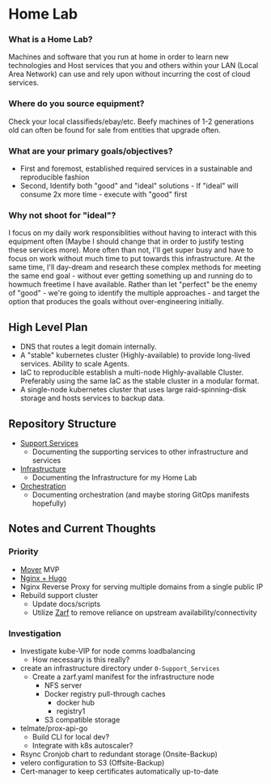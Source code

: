 # Home Lab

### What is a Home Lab?
Machines and software that you run at home in order to learn new technologies and Host services that you and others within your LAN (Local Area Network) can use and rely upon without incurring the cost of cloud services.

### Where do you source equipment?
Check your local classifieds/ebay/etc. Beefy machines of 1-2 generations old can often be found for sale from entities that upgrade often. 

### What are your primary goals/objectives?
- First and foremost, established required services in a sustainable and reproducible fashion
- Second, Identify both "good" and "ideal" solutions - If "ideal" will consume 2x more time - execute with "good" first

### Why not shoot for "ideal"?
I focus on my daily work responsiblities without having to interact with this equipment often (Maybe I should change that in order to justify testing these services more). More often than not, I'll get super busy and have to focus on work without much time to put towards this infrastructure. At the same time, I'll day-dream and research these complex methods for meeting the same end goal -  without ever getting something up and running do to howmuch freetime I have available. Rather than let "perfect" be the enemy of "good" - we're going to identify the multiple approaches - and target the option that produces the goals without over-engineering initially. 

## High Level Plan
- DNS that routes a legit domain internally.
- A "stable" kubernetes cluster (Highly-available) to provide long-lived services. Ability to scale Agents.
- IaC to reproducible establish a multi-node Highly-available Cluster. Preferably using the same IaC as the stable cluster in a modular format.
- A single-node kubernetes cluster that uses large raid-spinning-disk storage and hosts services to backup data.

## Repository Structure
- [Support Services](./0-Support_Services/README.md)
  - Documenting the supporting services to other infrastructure and services
- [Infrastructure](./1-Infrastructure/README.md)
  - Documenting the Infrastructure for my Home Lab
- [Orchestration](./2-Orchestration/README.md)
  - Documenting orchestration (and maybe storing GitOps manifests hopefully)

## Notes and Current Thoughts

### Priority
- [Mover](https://github.com/brandtkeller/Mover) MVP
- [Nginx + Hugo](https://gideonwolfe.com/posts/sysadmin/hugonginx/)
- Nginx Reverse Proxy for serving multiple domains from a single public IP
- Rebuild support cluster
  - Update docs/scripts
  - Utilize [Zarf](https://github.com/defenseunicorns/zarf) to remove reliance on upstream availability/connectivity

### Investigation
- Investigate kube-VIP for node comms loadbalancing
  - How necessary is this really?
- create an infrastructure directory under `0-Support_Services`
  - Create a zarf.yaml manifest for the infrastructure node
    - NFS server
    - Docker registry pull-through caches
      - docker hub
      - registry1
    - S3 compatible storage
- telmate/prox-api-go
    - Build CLI for local dev?
    - Integrate with k8s autoscaler?
- Rsync Cronjob chart to redundant storage (Onsite-Backup)
- velero configuration to S3 (Offsite-Backup)
- Cert-manager to keep certificates automatically up-to-date